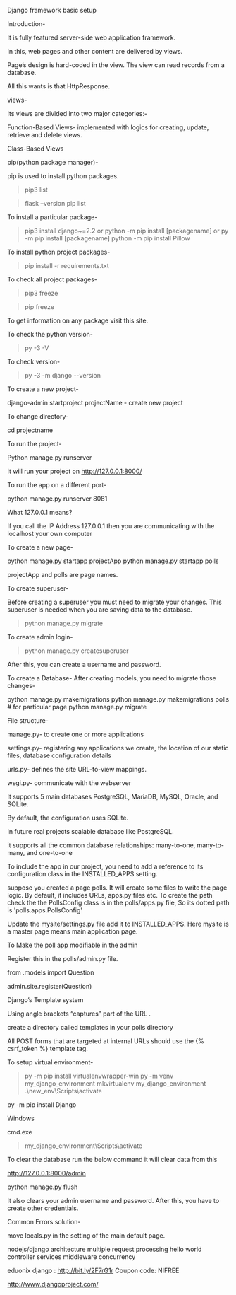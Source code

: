 Django framework basic setup

Introduction-

It is fully featured server-side web application framework.

In this, web pages and other content are delivered by views.

Page’s design is hard-coded in the view. The view can read records from a database.

All this wants is that HttpResponse.

views-

Its views are divided into two major categories:-

Function-Based Views- implemented with logics for creating, update, retrieve and delete views.

Class-Based Views

pip(python package manager)-

pip is used to install python packages.

>pip3 list

>flask –version
>pip list

To install a particular package-

>pip3 install django~=2.2 or python -m pip install [packagename] or py -m pip install [packagename]
>python -m pip install Pillow

To install python project packages-

>pip install -r requirements.txt

To check all project packages-

>pip3 freeze

>pip freeze

To get information on any package visit this site.

To check the python version-

>py -3 -V

To check version-

>py -3 -m django --version

To create a new project-

django-admin startproject projectName - create new project

To change directory-

cd projectname

To run the project-

Python manage.py runserver

It will run your project on http://127.0.0.1:8000/

To run the app on a different port-

python manage.py runserver 8081

What 127.0.0.1 means?

If you call the IP Address 127.0.0.1 then you are communicating with the localhost your own computer

To create a new page-

python manage.py startapp projectApp
python manage.py startapp polls

projectApp and polls are page names.

To create superuser-

Before creating a superuser you must need to migrate your changes. This superuser is needed when you are saving data to the database.

>python manage.py migrate

To create admin login-

>python manage.py createsuperuser

After this, you can create a username and password.

To create a Database-
After creating models, you need to migrate those changes-

python manage.py makemigrations
python manage.py makemigrations polls # for particular page
python manage.py migrate

File structure-

manage.py- to create one or more applications

settings.py- registering any applications we create, the location of our static files, database configuration details

urls.py- defines the site URL-to-view mappings.

wsgi.py- communicate with the webserver

It supports 5 main databases PostgreSQL, MariaDB, MySQL, Oracle, and SQLite.

By default, the configuration uses SQLite.

In future real projects scalable database like PostgreSQL.

it supports all the common database relationships: many-to-one, many-to-many, and one-to-one

To include the app in our project, you need to add a reference to its configuration class in the INSTALLED_APPS setting.

suppose you created a page polls. It will create some files to write the page logic. By default, it includes URLs, apps.py files etc. To create the path check the the PollsConfig class is in the polls/apps.py file, So its dotted path is 'polls.apps.PollsConfig'

Update the mysite/settings.py file add it to INSTALLED_APPS. Here mysite is a master page means main application page.

To Make the poll app modifiable in the admin

Register this in the polls/admin.py file.

from .models import Question

admin.site.register(Question)

Django’s Template system

Using angle brackets “captures” part of the URL .

create a directory called templates in your polls directory

All POST forms that are targeted at internal URLs should use the {% csrf_token %} template tag.

To setup virtual environment-

>py -m pip install virtualenvwrapper-win
py -m venv my_django_environment
mkvirtualenv my_django_environment
.\new_env\Scripts\activate

py -m pip install Django

Windows

cmd.exe

> my_django_environment\Scripts\activate

To clear the database run the below command it will clear data from this

http://127.0.0.1:8000/admin

python manage.py flush

It also clears your admin username and password. After this, you have to create other credentials.

Common Errors solution-

move locals.py in the setting of the main default page.

nodejs/django architecture
multiple request processing
hello world
controller
services
middleware
concurrency

eduonix
django : http://bit.ly/2F7rG1r
Coupon code: NIFREE

http://www.djangoproject.com/